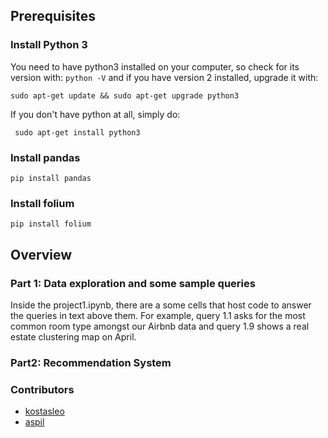 ## Prerequisites
### Install Python 3
You need to have python3 installed on your computer, so check for its version with: `python -V` and if you have version 2 installed, upgrade it with:

    sudo apt-get update && sudo apt-get upgrade python3
If you don't have python at all, simply do:

     sudo apt-get install python3

### Install pandas

    pip install pandas

### Install folium

    pip install folium

## Overview

### Part 1: Data exploration and some sample queries
Inside the project1.ipynb, there are a some cells that host code to answer the queries in text above them. For example, query 1.1 asks for the most common room type amongst our Airbnb data and query 1.9 shows a real estate clustering map on April.
### Part2: Recommendation System

### Contributors
 - [kostasleo](https://github.com/kostasleo)
 - [aspil](https://github.com/aspil)

